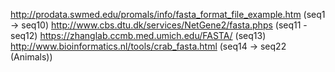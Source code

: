 http://prodata.swmed.edu/promals/info/fasta_format_file_example.htm (seq1 -> seq10)
http://www.cbs.dtu.dk/services/NetGene2/fasta.phps (seq11 - seq12)
https://zhanglab.ccmb.med.umich.edu/FASTA/ (seq13)
http://www.bioinformatics.nl/tools/crab_fasta.html (seq14 -> seq22 (Animals))
